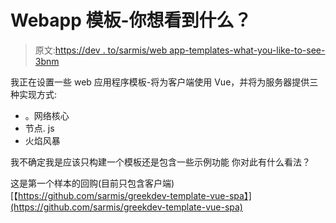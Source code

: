 # Webapp 模板-你想看到什么？

> 原文:[https://dev . to/sarmis/web app-templates-what-you-like-to-see-3bnm](https://dev.to/sarmis/webapp-templates-what-would-you-like-to-see-3bnm)

我正在设置一些 web 应用程序模板-将为客户端使用 Vue，并将为服务器提供三种实现方式:

*   。网络核心
*   节点. js
*   火焰风暴

我不确定我是应该只构建一个模板还是包含一些示例功能
你对此有什么看法？

这是第一个样本的回购(目前只包含客户端)
[【https://github.com/sarmis/greekdev-template-vue-spa】](https://github.com/sarmis/greekdev-template-vue-spa)